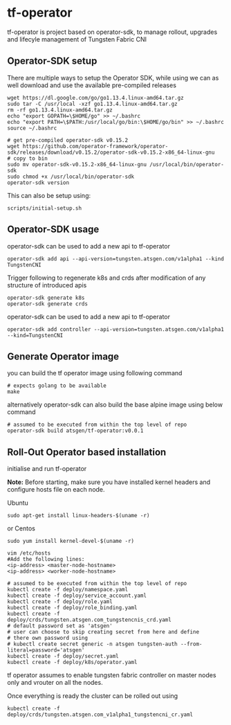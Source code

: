 # tf-operator
tf-operator is project based on operator-sdk, to manage rollout, upgrades and lifecyle management of Tungsten Fabric CNI
## Operator-SDK setup
There are multiple ways to setup the Operator SDK, while using we can as well download and use the available pre-compiled releases
```
wget https://dl.google.com/go/go1.13.4.linux-amd64.tar.gz
sudo tar -C /usr/local -xzf go1.13.4.linux-amd64.tar.gz
rm -rf go1.13.4.linux-amd64.tar.gz
echo "export GOPATH=\$HOME/go" >> ~/.bashrc
echo "export PATH=\$PATH:/usr/local/go/bin:\$HOME/go/bin" >> ~/.bashrc
source ~/.bashrc

# get pre-compiled operator-sdk v0.15.2
wget https://github.com/operator-framework/operator-sdk/releases/download/v0.15.2/operator-sdk-v0.15.2-x86_64-linux-gnu
# copy to bin
sudo mv operator-sdk-v0.15.2-x86_64-linux-gnu /usr/local/bin/operator-sdk
sudo chmod +x /usr/local/bin/operator-sdk
operator-sdk version
```

This can also be setup using:
```
scripts/initial-setup.sh
```

## Operator-SDK usage
operator-sdk can be used to add a new api to tf-operator
```
operator-sdk add api --api-version=tungsten.atsgen.com/v1alpha1 --kind TungstenCNI
```
Trigger following to regenerate k8s and crds after modification of any structure of introduced apis
```
operator-sdk generate k8s
operator-sdk generate crds
```
operator-sdk can be used to add a new api to tf-operator
```
operator-sdk add controller --api-version=tungsten.atsgen.com/v1alpha1 --kind=TungstenCNI
```

## Generate Operator image
you can build the tf operator image using following command
```
# expects golang to be available
make
```
alternatively operator-sdk can also build the base alpine image using below command
```
# assumed to be executed from within the top level of repo
operator-sdk build atsgen/tf-operator:v0.0.1
```

## Roll-Out Operator based installation
initialise and run tf-operator

<b>Note:</b> Before starting, make sure you have installed kernel headers and configure hosts file on each node.

Ubuntu
```
sudo apt-get install linux-headers-$(uname -r)
```
or
Centos
```
sudo yum install kernel-devel-$(uname -r)
```
```
vim /etc/hosts
#Add the following lines:
<ip-address> <master-node-hostname>
<ip-address> <worker-node-hostname>
```
```
# assumed to be executed from within the top level of repo
kubectl create -f deploy/namespace.yaml
kubectl create -f deploy/service_account.yaml
kubectl create -f deploy/role.yaml
kubectl create -f deploy/role_binding.yaml
kubectl create -f deploy/crds/tungsten.atsgen.com_tungstencnis_crd.yaml
# default password set as 'atsgen'
# user can choose to skip creating secret from here and define
# there own password using
# kubectl create secret generic -n atsgen tungsten-auth --from-literal=password='atsgen'
kubectl create -f deploy/secret.yaml
kubectl create -f deploy/k8s/operator.yaml
```

tf operator assumes to enable tungsten fabric controller on master nodes only and vrouter on all the nodes.

Once everything is ready the cluster can be rolled out using
```
kubectl create -f deploy/crds/tungsten.atsgen.com_v1alpha1_tungstencni_cr.yaml
```

